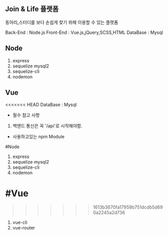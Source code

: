 ## Join & Life 플랫폼

동아리,스터디를 보다 손쉽게 찾기 위해 이용할 수 있는 플랫폼

Back-End : Node.js
Front-End  : Vue.js,jQuery,SCSS,HTML
DataBase : Mysql

## Node

1. express  
2. sequelize mysql2   
3. sequelize-cli 
4. nodemon
   

## Vue

<<<<<<< HEAD
DataBase : Mysql



- 필수 참고 사항
1. 백엔드 통신은 꼭 '/api'로 시작해야함.

- 사용하고있는 npm Module

#Node
1. express  
2. sequelize mysql2   
3. sequelize-cli 
4. nodemon
    


#Vue
=======
>>>>>>> 1613b3670fa17959b751dcdb5d690a2245a2d736
1. vue-cli
2. vue-router
